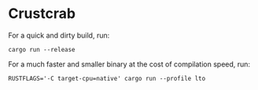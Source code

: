 # Crustcrab
For a quick and dirty build, run:
```
cargo run --release
```
For a much faster and smaller binary at the cost of compilation speed, run:
```
RUSTFLAGS='-C target-cpu=native' cargo run --profile lto
```
